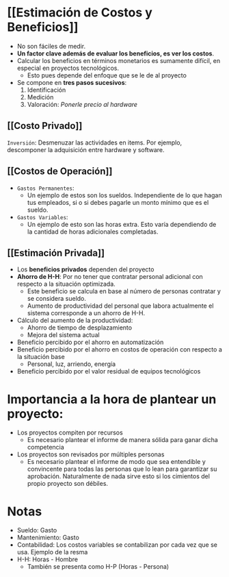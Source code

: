 # [[Estimación de Costos y Beneficios]]
- No son fáciles de medir.
- **Un factor clave además de evaluar los beneficios, es ver los costos**.
- Calcular los beneficios en términos monetarios es sumamente difícil, en especial en proyectos tecnológicos.
	- Esto pues depende del enfoque que se le de al proyecto
- Se compone en **tres pasos sucesivos**:
  1. Identificación
  2. Medición
  3. Valoración: *Ponerle precio al hardware*

## [[Costo Privado]]
`Inversión`: Desmenuzar las actividades en items. Por ejemplo, descomponer la adquisición entre hardware y software.

## [[Costos de Operación]]
- `Gastos Permanentes`: 
	- Un ejemplo de estos son los sueldos. Independiente de lo que hagan tus empleados, si o si debes pagarle un monto mínimo que es el sueldo.
- `Gastos Variables`:
	- Un ejemplo de esto son las horas extra. Esto varía dependiendo de la cantidad de horas adicionales completadas.

## [[Estimación Privada]]
- Los **beneficios privados** dependen del proyecto
- **Ahorro de H-H**: Por no tener que contratar personal adicional con respecto a la situación optimizada.
	- Este beneficio se calcula en base al número de personas contratar y se considera sueldo.
	- Aumento de productividad del personal que labora actualmente el sistema corresponde a un ahorro de H-H.
- Cálculo del aumento de la productividad:
	- Ahorro de tiempo de desplazamiento
	- Mejora del sistema actual 
- Beneficio percibido por el ahorro en automatización
- Beneficio percibido por el ahorro en costos de operación con respecto a la situación base
	- Personal, luz, arriendo, energía
- Beneficio percibido por el valor residual de equipos tecnológicos
# Importancia a la hora de plantear un proyecto:
- Los proyectos compiten por recursos
	- Es necesario plantear el informe de manera sólida para ganar dicha competencia
- Los proyectos son revisados por múltiples personas
	- Es necesario plantear el informe de modo que sea entendible y convincente para todas las personas que lo lean para garantizar su aprobación. Naturalmente de nada sirve esto si los cimientos del propio proyecto son débiles.

# Notas
- Sueldo: Gasto
- Mantenimiento: Gasto
- Contabilidad: Los costos variables se contabilizan por cada vez que se usa. Ejemplo de la resma
- H-H: Horas - Hombre
	- También se presenta como H-P (Horas - Persona)